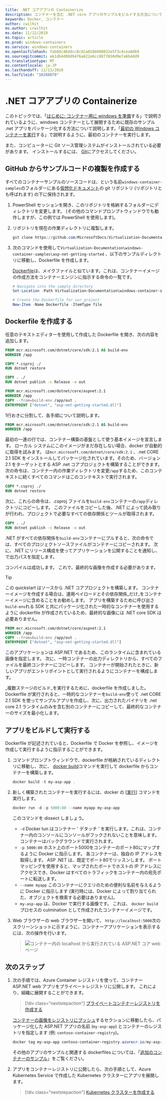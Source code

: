 ```yaml
---
title: .NET コアアプリの Containerize
description: コンテナーを含む .NET core アプリのサンプルをビルドする方法について学習する
keywords: Docker, コンテナー
author: cwilhit
ms.author: crwilhit
ms.date: 11/12/2019
ms.topic: article
ms.prod: windows-containers
ms.service: windows-containers
ms.openlocfilehash: fab0dc46ddcc8c82a010d408032e5f3c4cea8d69
ms.sourcegitcommit: e61db4d98d9476a622e6cc8877650d9e7a6b4dd9
ms.translationtype: MT
ms.contentlocale: ja-JP
ms.lasthandoff: 11/13/2019
ms.locfileid: "10288070"
---
```

# <a name="containerize-a-net-core-app"></a>.NET コアアプリの Containerize

このトピックでは、「[はじめに: コンテナー用に windows を準備](set-up-environment.md)する」で説明されているように、windows コンテナーとして展開するために既存のサンプル .net アプリをパッケージ化する方法について説明します。「[最初の Windows コンテナーを実行](run-your-first-container.md)する」で説明するように、最初のコンテナーを実行します。

また、コンピューターに Git ソース管理システムがインストールされている必要があります。 インストールするには、 [Git](https://git-scm.com/download)にアクセスしてください。

## <a name="clone-the-sample-code-from-github"></a>GitHub からサンプルコードの複製を作成する

すべてのコンテナーサンプルのソースコードは、という名前`windows-container-samples`のフォルダーにある[仮想化ドキュメント](https://github.com/MicrosoftDocs/Virtualization-Documentation)の git リポジトリ (リポジトリとも呼ばれます) の下に保持されます。

1. PowerShell セッションを開き、このリポジトリを格納するフォルダーにディレクトリを変更します。 (その他のコマンドプロンプトウィンドウでも動作しますが、この例では PowerShell を使用します)。
2. リポジトリを現在の作業ディレクトリに複製します。

   ```PowerShell
   git clone https://github.com/MicrosoftDocs/Virtualization-Documentation.git
   ```

3. 次のコマンドを使用して`Virtualization-Documentation\windows-container-samples\asp-net-getting-started` 、以下のサンプルディレクトリに移動し、Dockerfile を作成します。

   [Dockerfile](https://docs.docker.com/engine/reference/builder/)は、メイクファイルと似ています。これは、コンテナーイメージの作成方法をコンテナーエンジンに指示する命令の一覧です。

   ```Powershell
   # Navigate into the sample directory
   Set-Location -Path Virtualization-Documentation\windows-container-samples\asp-net-getting-started

   # Create the Dockerfile for our project
   New-Item -Name Dockerfile -ItemType file
   ```

## <a name="write-the-dockerfile"></a>Dockerfile を作成する

任意のテキストエディターを使用して作成した Dockerfile を開き、次の内容を追加します。

```Dockerfile
FROM mcr.microsoft.com/dotnet/core/sdk:2.1 AS build-env
WORKDIR /app

COPY *.csproj ./
RUN dotnet restore

COPY . ./
RUN dotnet publish -c Release -o out

FROM mcr.microsoft.com/dotnet/core/aspnet:2.1
WORKDIR /app
COPY --from=build-env /app/out .
ENTRYPOINT ["dotnet", "asp-net-getting-started.dll"]
```

1行おきに分割して、各手順について説明します。

```Dockerfile
FROM mcr.microsoft.com/dotnet/core/sdk:2.1 AS build-env
WORKDIR /app
```

最初の一連の行では、コンテナー構築の基盤として使う基本イメージを宣言します。 ローカル システムにこのイメージがまだ存在しない場合、docker が自動的に取得を試みます。 は`mcr.microsoft.com/dotnet/core/sdk:2.1` 、.net CORE 2.1 SDK をインストールしてパッケージ化されています。そのため、バージョン2.1 をターゲットとする ASP .net コアプロジェクトを構築することができます。 次の命令は、コンテナー内の作業ディレクトリを変更`/app`するため、このコンテキストに続くすべてのコマンドはこのコンテキストで実行されます。

```Dockerfile
COPY *.csproj ./
RUN dotnet restore
```

次に、これらの命令は、.csproj ファイルを`build-env`コンテナーの`/app`ディレクトリにコピーします。 このファイルをコピーした後、.NET によって読み取りが行われ、プロジェクトで必要なすべての依存関係とツールが取得されます。

```Dockerfile
COPY . ./
RUN dotnet publish -c Release -o out
```

.NET がすべての依存関係を`build-env`コンテナーにプルすると、次の命令では、すべてのプロジェクトソースファイルがコンテナーにコピーされます。 次に、.NET にリリース構成を使ってアプリケーションを公開することを通知し、で出力パスを指定します。

コンパイルは成功します。 これで、最終的な画像を作成する必要があります。 

> [!TIP]
> この quickstart はソースから .NET コアプロジェクトを構築します。 コンテナーイメージを作成する場合は、運用ペイロードとその依存関係_だけ_をコンテナーイメージに含めることをお勧めします。 アプリを構築するために呼び出さ`build-env`れる SDK と共にパッケージ化された一時的なコンテナーを使用するように dockerfile が作成されているため、最終的な画像には .NET core SDK は必要ありません。

```Dockerfile
FROM mcr.microsoft.com/dotnet/core/aspnet:2.1
WORKDIR /app
COPY --from=build-env /app/out .
ENTRYPOINT ["dotnet", "asp-net-getting-started.dll"]
```

このアプリケーションは ASP.NET であるため、このランタイムに含まれている画像を指定します。 次に、一時コンテナーの出力ディレクトリから、すべてのファイルを最終コンテナーにコピーします。 コンテナーが開始されたときに、新しいアプリがエントリポイントとして実行されるようにコンテナーを構成します。

_複数ステージのビルド_を実行するために、dockerfile を作成しました。 Dockerfile が実行されると、一時的なコンテナーを`build-env`使って .net CORE 2.1 SDK を使ってサンプルアプリを作成し、次に、出力されたバイナリを .net core 2.1 ランタイムのみを含む別のコンテナーにコピーして、最終的なコンテナーのサイズを最小化します。

## <a name="build-and-run-the-app"></a>アプリをビルドして実行する

Dockerfile が記述されていると、Dockerfile で Docker を参照し、イメージを作成して実行するように指示することができます。

1. コマンドプロンプトウィンドウで、dockerfile が格納されているディレクトリに移動し、次に、 [docker build](https://docs.docker.com/engine/reference/commandline/build/)コマンドを実行して dockerfile からコンテナーを構築します。

   ```Powershell
   docker build -t my-asp-app .
   ```

2. 新しく構築されたコンテナーを実行するには、docker の [[実行](https://docs.docker.com/engine/reference/commandline/run/)] コマンドを実行します。

   ```Powershell
   docker run -d -p 5000:80 --name myapp my-asp-app
   ```

   このコマンドを dissect しましょう。

   * `-d` Docker tun はコンテナー ' デタッチ ' を実行します。これは、コンテナー内のコンソールにコンソールがフックされないことを意味します。 コンテナーはバックグラウンドで実行されます。 
   * `-p 5000:80` ホスト上のポート5000をコンテナーのポート80にマップするように Docker に指示します。 各コンテナーは、独自の IP アドレスを取得します。 ASP .NET は、既定でポート80でリッスンします。 ポートマッピングを使用すると、マップされたポートでホストの IP アドレスにアクセスでき、Docker はすべてのトラフィックをコンテナー内の宛先ポートに転送します。
   * `--name myapp` このコンテナーにクエリのための便利な名前を与えるように Docker に指示します (実行時には、Docker によって割り当てられた、オブジェクトを検索する必要はありません)。
   * `my-asp-app` は、Docker で実行する画像です。 これは、 `docker build`プロセスの culmination として作成されたコンテナーイメージです。

3. Web ブラウザーの web ブラウザーを開いて、 `http://localhost:5000`次のスクリーンショットに示すように、コンテナーアプリケーションを表示するには、次の操作を行います。

   >![コンテナー内の localhost から実行されている ASP.NET コア web ページ](media/SampleAppScreenshot.png)

## <a name="next-steps"></a>次のステップ

1. 次の手順では、Azure Container レジストリを使って、コンテナー ASP.NET web アプリをプライベートレジストリに公開します。 これにより、組織に展開することができます。

   > [!div class="nextstepaction"]
   > [プライベートコンテナーレジストリを作成する](https://docs.microsoft.com/azure/container-registry/container-registry-get-started-powershell)

   [コンテナーの画像をレジストリにプッシュ](https://docs.microsoft.com/azure/container-registry/container-registry-get-started-powershell#push-image-to-registry)するセクションに移動したら、パッケージ化した ASP.NET アプリの名前 (`my-asp-app`) とコンテナーのレジストリを指定します (例: `contoso-container-registry`)。

   ```PowerShell
   docker tag my-asp-app contoso-container-registry.azurecr.io/my-asp-app:v1
   ```

   その他のアプリのサンプルと関連する dockerfiles については、「[追加のコンテナーのサンプル](../samples.md)」をご覧ください。

2. アプリをコンテナーレジストリに公開したら、次の手順として、Azure Kubernetes Service で作成した Kubernetes クラスターにアプリを展開します。

   > [!div class="nextstepaction"]
   > [Kubernetes クラスターを作成する](https://docs.microsoft.com/azure/aks/windows-container-cli)
